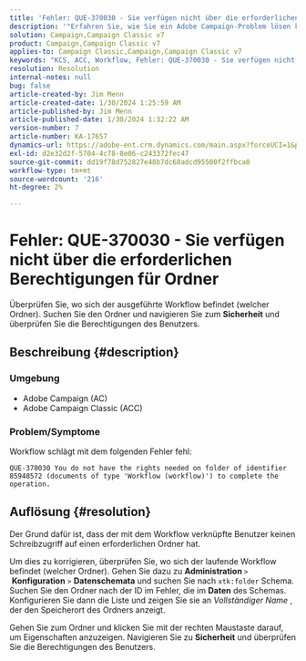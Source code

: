 ```yaml
---
title: 'Fehler: QUE-370030 - Sie verfügen nicht über die erforderlichen Berechtigungen für Ordner'
description: '"Erfahren Sie, wie Sie ein Adobe Campaign-Problem lösen können, bei dem der Workflow mit einem Fehler "Fehler: QUE-370030 - Sie verfügen nicht über die erforderlichen Berechtigungen für Ordner."'
solution: Campaign,Campaign Classic v7
product: Campaign,Campaign Classic v7
applies-to: Campaign Classic,Campaign,Campaign Classic v7
keywords: "KCS, ACC, Workflow, Fehler: QUE-370030 - Sie verfügen nicht über die erforderlichen Berechtigungen für Ordner, Adobe Campaign Classic, Fehlerbehebung, Adobe Campaign"
resolution: Resolution
internal-notes: null
bug: false
article-created-by: Jim Menn
article-created-date: 1/30/2024 1:25:59 AM
article-published-by: Jim Menn
article-published-date: 1/30/2024 1:32:22 AM
version-number: 7
article-number: KA-17657
dynamics-url: https://adobe-ent.crm.dynamics.com/main.aspx?forceUCI=1&pagetype=entityrecord&etn=knowledgearticle&id=7bcf7580-0ebf-ee11-9079-6045bd006268
exl-id: d2e32d2f-5704-4c78-8e06-c243372fec47
source-git-commit: dd19f78d752827e48b7dc68adcd95500f2ffbca0
workflow-type: tm+mt
source-wordcount: '216'
ht-degree: 2%

---
```


# Fehler: QUE-370030 - Sie verfügen nicht über die erforderlichen Berechtigungen für Ordner


Überprüfen Sie, wo sich der ausgeführte Workflow befindet (welcher Ordner). Suchen Sie den Ordner und navigieren Sie zum <b>Sicherheit</b> und überprüfen Sie die Berechtigungen des Benutzers.

## Beschreibung {#description}


### <b>Umgebung</b>

- Adobe Campaign (AC)
- Adobe Campaign Classic (ACC)


### <b>Problem/Symptome</b>

Workflow schlägt mit dem folgenden Fehler fehl:


```
QUE-370030 You do not have the rights needed on folder of identifier 85948572 (documents of type 'Workflow (workflow)') to complete the operation.
```



## Auflösung {#resolution}


Der Grund dafür ist, dass der mit dem Workflow verknüpfte Benutzer keinen Schreibzugriff auf einen erforderlichen Ordner hat.

Um dies zu korrigieren, überprüfen Sie, wo sich der laufende Workflow befindet (welcher Ordner). Gehen Sie dazu zu <b>Administration </b>`>`  <b>Konfiguration</b> `>`  <b>Datenschemata</b> und suchen Sie nach `xtk:folder` Schema. Suchen Sie den Ordner nach der ID im Fehler, die im <b>Daten</b> des Schemas. Konfigurieren Sie dann die Liste und zeigen Sie sie an *Vollständiger Name* , der den Speicherort des Ordners anzeigt.

Gehen Sie zum Ordner und klicken Sie mit der rechten Maustaste darauf, um Eigenschaften anzuzeigen. Navigieren Sie zu <b>Sicherheit</b> und überprüfen Sie die Berechtigungen des Benutzers.
